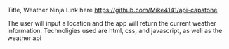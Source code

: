 Title, Weather Ninja
Link here https://github.com/Mike4141/api-capstone

The user will input a location and the app will return the current weather information. Technoligies used are html, css, and javascript, as well as the weather api
